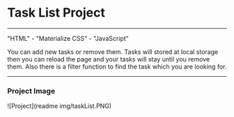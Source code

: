 # Task List Project

---

"HTML" - "Materialize CSS" - "JavaScript"

You can add new tasks or remove them. Tasks will stored at local storage then you can reload the page and your tasks will stay until you remove them. Also there is a filter function to find the task which you are looking for.

---

###                                                 Project Image

![Project](readme img/taskList.PNG)